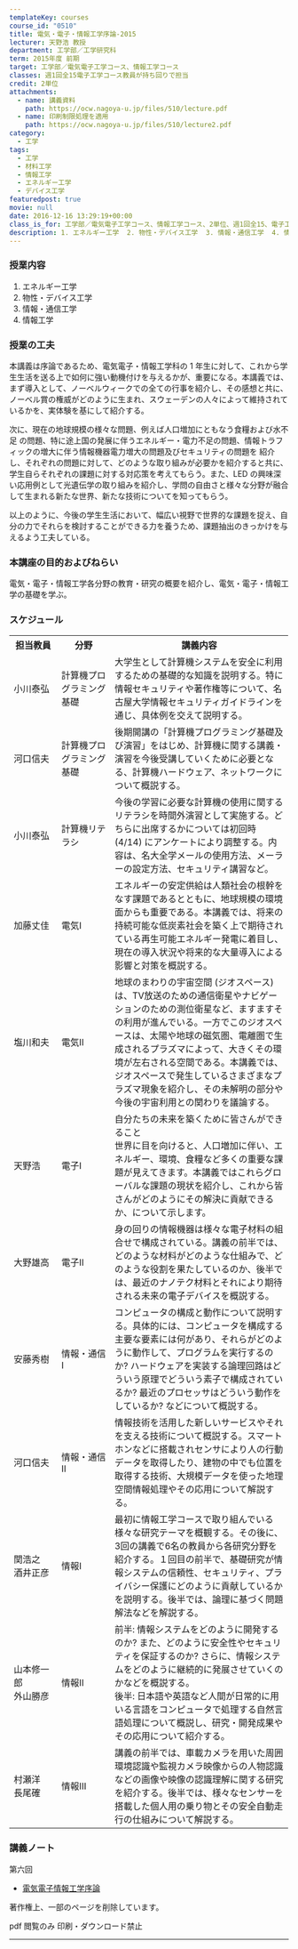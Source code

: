 ```yaml
---
templateKey: courses
course_id: "0510"
title: 電気・電子・情報工学序論-2015
lecturer: 天野浩 教授
department: 工学部／工学研究科
term: 2015年度 前期
target: 工学部／電気電子工学コース、情報工学コース
classes: 週1回全15電子工学コース教員が持ち回りで担当
credit: 2単位
attachments:
  - name: 講義資料
    path: https://ocw.nagoya-u.jp/files/510/lecture.pdf
  - name: 印刷制限処理を適用
    path: https://ocw.nagoya-u.jp/files/510/lecture2.pdf
category:
  - 工学
tags:
  - 工学
  - 材料工学
  - 情報工学
  - エネルギー工学
  - デバイス工学
featuredpost: true
movie: null
date: 2016-12-16 13:29:19+00:00
class_is_for: 工学部／電気電子工学コース、情報工学コース、2単位、週1回全15、電子工学コース教員が持ち回りで担当
description: 1. エネルギー工学  2. 物性・デバイス工学  3. 情報・通信工学  4. 情報工学 ....
---
```


### 授業内容

1. エネルギー工学
2. 物性・デバイス工学
3. 情報・通信工学
4. 情報工学

### 授業の工夫

本講義は序論であるため、電気電子・情報工学科の 1 年生に対して、これから学生生活を送る上で如何に強い動機付けを与えるかが、重要になる。本講義では、まず導入として、ノーベルウィークでの全ての行事を紹介し、その感想と共に、ノーベル賞の権威がどのように生まれ、スウェーデンの人々によって維持されているかを、実体験を基にして紹介する。

次に、現在の地球規模の様々な問題、例えば人口増加にともなう食糧および水不足 の問題、特に途上国の発展に伴うエネルギー・電力不足の問題、情報トラフィックの増大に伴う情報機器電力増大の問題及びセキュリティの問題を 紹介し、それぞれの問題に対して、どのような取り組みが必要かを紹介すると共に、学生自らそれぞれの課題に対する対応策を考えてもらう。また、LED の興味深い応用例として光遺伝学の取り組みを紹介し、学問の自由さと様々な分野が融合して生まれる新たな世界、新たな技術についてを知ってもらう。

以上のように、今後の学生生活において、幅広い視野で世界的な課題を捉え、自分の力でそれらを検討することができる力を養うため、課題抽出のきっかけを与えるよう工夫している。

### 本講座の目的およびねらい

電気・電子・情報工学各分野の教育・研究の概要を紹介し、電気・電子・情報工学の基礎を学ぶ。

<h3>スケジュール</h3>
<table class="basic" width="455">
<tr>
<th width="70" class="center">担当教員</th>
<th width="80" class="center">分野</th>
<th width="305" class="center">講義内容</th>
</tr>
<tr>
<td width="70" class="center">小川泰弘</td>
<td width="80" class="center">計算機プログラミング基礎
</td>
<td width="305">大学生として計算機システムを安全に利用するための基礎的な知識を説明する。特に情報セキュリティや著作権等について、名古屋大学情報セキュリティガイドラインを通じ、具体例を交えて説明する。</td>
</tr>
<tr>
<td width="70" class="center">河口信夫</td>
<td width="80" class="center">計算機プログラミング基礎
</td>
<td width="305">後期開講の「計算機プログラミング基礎及び演習」をはじめ、計算機に関する講義・演習を今後受講していくために必要となる、計算機ハードウェア、ネットワークについて概説する。</td>
</tr>
<tr>
<td width="70" class="center">小川泰弘</td>
<td width="80" class="center">計算機リテラシ</td>
<td width="305">今後の学習に必要な計算機の使用に関するリテラシを時間外演習として実施する。どちらに出席するかについては初回時 (4/14) にアンケートにより調整する。内容は、名大全学メールの使用方法、メーラーの設定方法、セキュリティ講習など。</td>
</tr>
<tr>
<td width="70" class="center">加藤丈佳</td>
<td width="80" class="center">電気Ⅰ</td>
<td width="305">エネルギーの安定供給は人類社会の根幹をなす課題であるとともに、地球規模の環境面からも重要である。本講義では、将来の持続可能な低炭素社会を築く上で期待されている再生可能エネルギー発電に着目し、現在の導入状況や将来的な大量導入による影響と対策を概説する。</td>
</tr>
<tr>
<td width="70" class="center">塩川和夫</td>
<td width="80" class="center">電気Ⅱ</td>
<td width="305">地球のまわりの宇宙空間 (ジオスペース) は、TV放送のための通信衛星やナビゲーションのための測位衛星など、ますますその利用が進んでいる。一方でこのジオスペースは、太陽や地球の磁気圏、電離圏で生成されるプラズマによって、大きくその環境が左右される空間である。本講義では、ジオスペースで発生しているさまざまなプラズマ現象を紹介し、その未解明の部分や今後の宇宙利用との関わりを議論する。</td>
</tr>
<tr>
<td width="70" class="center">天野浩</td>
<td width="80" class="center">電子Ⅰ</td>
<td width="305">自分たちの未来を築くために皆さんができること<br>
世界に目を向けると、人口増加に伴い、エネルギー、環境、食糧など多くの重要な課題が見えてきます。本講義ではこれらグローバルな課題の現状を紹介し、これから皆さんがどのようにその解決に貢献できるか、について示します。
</td>
</tr>
<tr>
<td width="70" class="center">大野雄高</td>
<td width="80" class="center">電子Ⅱ</td>
<td width="305">身の回りの情報機器は様々な電子材料の組合せで構成されている。講義の前半では、どのような材料がどのような仕組みで、どのような役割を果たしているのか、後半では、最近のナノテク材料とそれにより期待される未来の電子デバイスを概説する。</td>
</tr>
<tr>
<td width="70" class="center">安藤秀樹</td>
<td width="80" class="center">情報・通信Ⅰ</td>
<td width="305">コンピュータの構成と動作について説明する。具体的には、コンピュータを構成する主要な要素には何があり、それらがどのように動作して、プログラムを実行するのか? ハードウェアを実装する論理回路はどういう原理でどういう素子で構成されているか? 最近のプロセッサはどういう動作をしているか? などについて概説する。</td>
</tr>
<tr>
<td width="70" class="center">河口信夫</td>
<td width="80" class="center">情報・通信Ⅱ</td>
<td width="305">情報技術を活用した新しいサービスやそれを支える技術について概説する。スマートホンなどに搭載されセンサにより人の行動データを取得したり、建物の中でも位置を取得する技術、大規模データを使った地理空間情報処理やその応用について解説する。</td>
</tr>
<tr>
<td width="70" class="center">関浩之<br>酒井正彦
</td>
<td width="80" class="center">情報Ⅰ</td>
<td width="305">最初に情報工学コースで取り組んでいる様々な研究テーマを概観する。その後に、3回の講義で6名の教員から各研究分野を紹介する。１回目の前半で、基礎研究が情報システムの信頼性、セキュリティ、プライバシー保護にどのように貢献しているかを説明する。後半では、論理に基づく問題解法などを解説する。</td>
</tr>
<tr>
<td width="70" class="center">山本修一郎<br>外山勝彦
</td>
<td width="80" class="center">情報Ⅱ</td>
<td width="305">前半: 情報システムをどのように開発するのか? また、どのように安全性やセキュリティを保証するのか? さらに、情報システムをどのように継続的に発展させていくのかなどを概説する。<br>
後半: 日本語や英語など人間が日常的に用いる言語をコンピュータで処理する自然言語処理について概説し、研究・開発成果やその応用について紹介する。
</td>
</tr>
<tr>
<td width="70" class="center">村瀬洋<br>長尾確</td>
<td width="80" class="center">情報Ⅲ</td>
<td width="305">講義の前半では、車載カメラを用いた周囲環境認識や監視カメラ映像からの人物認識などの画像や映像の認識理解に関する研究を紹介する。後半では、様々なセンサーを搭載した個人用の乗り物とその安全自動走行の仕組みについて解説する。</td>
</tr>
</table>

### 講義ノート

第六回

- [電気電子情報工学序論](https://ocw.nagoya-u.jp/files/510/lecture2.pdf)

著作権上、一部のページを削除しています。

pdf 閲覧のみ 印刷・ダウンロード禁止

---
